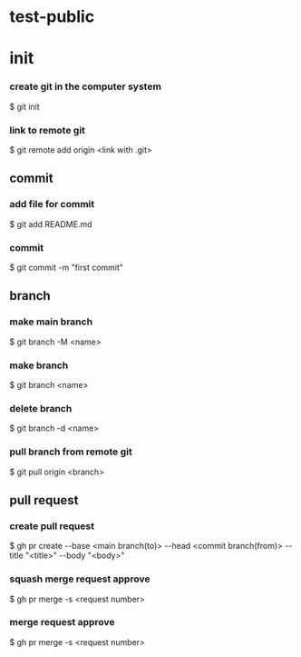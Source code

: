 # test-public

# init
### create git in the computer system 
$ git init

### link to remote git
$ git remote add origin \<link with .git>


## commit 
### add file for commit 
$ git add README.md

### commit
$ git commit -m "first commit"

## branch 
### make main branch
$ git branch -M \<name>

### make branch
$ git branch \<name>

### delete branch
$ git branch -d \<name>

### pull branch from remote git
$ git pull origin \<branch>


## pull request 
### create pull request 
$ gh pr create --base \<main branch(to)> --head \<commit branch(from)> --title "\<title>" --body "\<body>"

### squash merge request approve
$ gh pr merge -s \<request number>

### merge request approve
$ gh pr merge -s \<request number>

